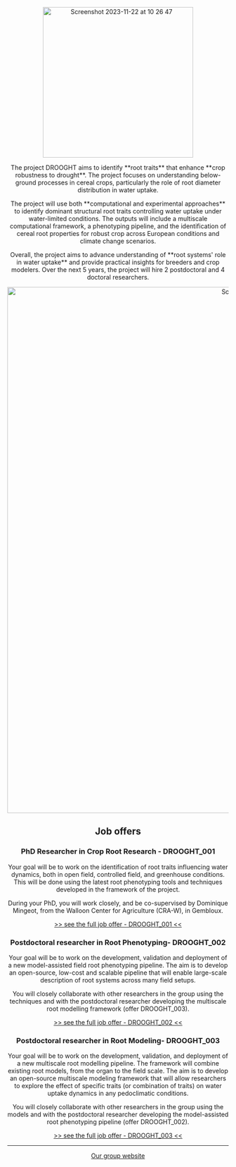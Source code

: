 
<p align="center"><img width="342" align="center" alt="Screenshot 2023-11-22 at 10 26 47" src="https://github.com/DROOGHT/drooght.github.io/assets/2121453/f5a4df75-fde4-4fdd-8f19-c443632ed1dd"></p>

<p align="center"> The project DROOGHT aims to identify **root traits** that enhance **crop robustness to drought**. The project focuses on understanding below-ground processes in cereal crops, particularly the role of root diameter distribution in water uptake.</p>

<p align="center"> The project will use both **computational and experimental approaches** to identify dominant structural root traits controlling water uptake under water-limited conditions. The outputs will include a multiscale computational framework, a phenotyping pipeline, and the identification of cereal root properties for robust crop across European conditions and climate change scenarios.</p>

<p align="center"> Overall, the project aims to advance understanding of **root systems' role in water uptake** and provide practical insights for breeders and crop modelers. Over the next 5 years, the project will hire 2 postdoctoral and 4 doctoral researchers.  </p>

<p align="center"><img width="1195" alt="Screenshot 2024-05-15 at 18 56 46" src="https://github.com/DROOGHT/drooght.github.io/assets/2121453/ee478d5e-62c7-4c5f-ac20-d98e18cb3f2b"></p>

<h2 align="center">Job offers</h2>
  
<h3 align="center">PhD Researcher in Crop Root Research - DROOGHT_001</h3>

<p align="center">Your goal will be to work on the identification of root traits influencing water dynamics, both in open field, controlled field, and greenhouse conditions. This will be done using the latest root phenotyping tools and techniques developed in the framework of the project.</p>

<p align="center">During your PhD, you will work closely, and be co-supervised by Dominique Mingeot, from the Walloon Center for Agriculture (CRA-W), in Gembloux.</p>

<p align="center"><a href="https://www.dropbox.com/scl/fi/7zsh2k0oxm8v9nmcpzz5u/drooght001_phd.pdf?rlkey=7lugsc023ux8jlit0juulq4ja&dl=0" align="center">>> see the full job offer - DROOGHT_001 <<</a></p>
  
<h3 align="center">Postdoctoral researcher in Root Phenotyping- DROOGHT_002</h3>

<p align="center">Your goal will be to work on the development, validation and deployment of a new model-assisted field root phenotyping pipeline. The aim is to develop an open-source, low-cost and scalable pipeline that will enable large-scale description of root systems across many field setups.</p>

<p align="center">You will closely collaborate with other researchers in the group using the techniques and with the postdoctoral researcher developing the multiscale root modelling framework (offer DROOGHT_003).</p>

<p align="center"><a href="https://www.dropbox.com/scl/fi/gtyk4k14l1l3itzm6l6ta/drooght002_postdoc.pdf?rlkey=jdyvrb38frypn5coc4t0dteu2&dl=0" align="center">>> see the full job offer - DROOGHT_002 <<</a></p>

  
<h3 align="center">Postdoctoral researcher in Root Modeling- DROOGHT_003</h3>

<p align="center">Your goal will be to work on the development, validation, and deployment of a new multiscale root modelling pipeline. The framework will combine existing root models, from the organ to the field scale. The aim is to develop an open-source multiscale modeling framework that will allow researchers to explore the effect of specific traits (or combination of traits) on water uptake dynamics in any pedoclimatic conditions.</p>

<p align="center">You will closely collaborate with other researchers in the group using the models and with the postdoctoral researcher developing the model-assisted root phenotyping pipeline (offer DROOGHT_002).</p>

<p align="center"><a href="https://www.dropbox.com/scl/fi/bql8gr76k12bzjccf7n3a/drooght003_postdoc.pdf?rlkey=yg773z4n58omf5sq2ufshdb3t&dl=0" align="center">>> see the full job offer - DROOGHT_003 <<</a></p>

<hr>

<p align="center"><a href="https://www.guillaumelobet.be/">Our group website</a></p>

